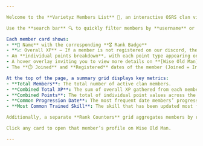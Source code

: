 ```yaml
---

Welcome to the **Varietyz Members List** 🎉, an interactive OSRS clan viewer powered by our custom API connection. This page displays all clan members along with their metrics.

Use the **search bar** 🔍 to quickly filter members by **username** or **rank**. When only one result is found, pressing `Enter` will open that member’s full profile on Wise Old Man in a new tab.

Each member card shows:
- **🧍 Name** with the corresponding **🎖️ Rank Badge**
- **📈 Overall XP** – If a member is not registered on our discord, the card displays **“Unregistered😞”**.
- An **individual points breakdown**, with each point type appearing on its own line.
- A hover overlay inviting you to view more details on **[Wise Old Man](https://wiseoldman.net/groups/11803)**.
- The **⏱️ Joined** and **Registered** dates of the member (Joined = Ingame, Registered = Discord).

At the top of the page, a summary grid displays key metrics:
- **Total Members**: The total number of active clan members.
- **Combined Total XP**: The sum of overall XP gathered from each member.
- **Combined Points**: The total of individual point values across the clan.
- **Common Progression Date**: The most frequent date members’ progressed.
- **Most Common Trained Skill**: The skill that has been updated most frequently over the past week.

Additionally, a separate **Rank Counters** grid aggregates members by rank, displaying each rank’s icon, the number of members in that rank, and tooltips listing the associated usernames.

Click any card to open that member’s profile on Wise Old Man.

---
```

